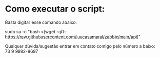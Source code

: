 # Como executar o script:

Basta digitar esse comando abaixo:

sudo su -c "bash <(wget -qO- https://raw.githubusercontent.com/luucasamaral/zabbix/main/api)"


Qualquer dúvida/sugestão entrar em contato comigo pelo número a baixo: 73 9 9982-8697
